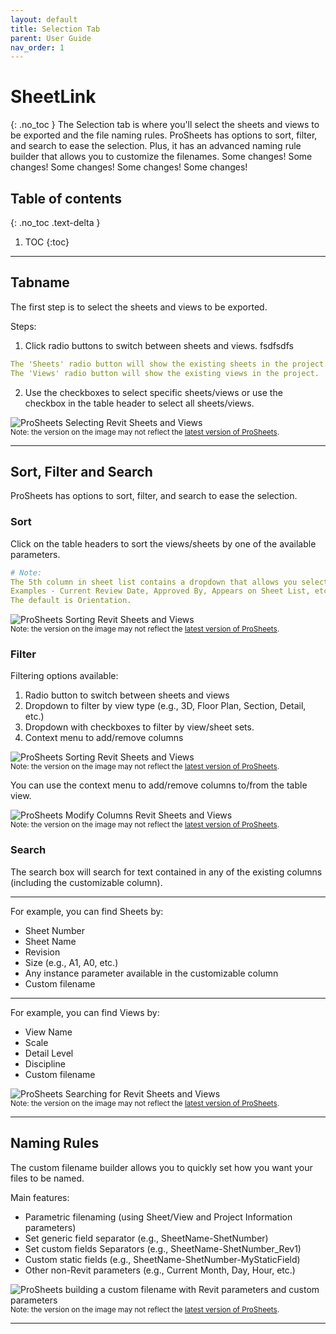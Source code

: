 ```yaml
---
layout: default
title: Selection Tab
parent: User Guide
nav_order: 1
---
```


# SheetLink
{: .no_toc }
The Selection tab is where you'll select the sheets and views to be exported and the file naming rules. ProSheets has options to sort, filter, and search to ease the selection. Plus, it has an advanced naming rule builder that allows you to customize the filenames. Some changes!
Some changes!
Some changes!
Some changes!
Some changes!
## Table of contents
{: .no_toc .text-delta }

1. TOC
{:toc}

---

## Tabname 

The first step is to select the sheets and views to be exported.  

Steps:

1. Click radio buttons to switch between sheets and views. fsdfsdfs

```yaml
The 'Sheets' radio button will show the existing sheets in the project.  
The 'Views' radio button will show the existing views in the project.  
```

2. Use the checkboxes to select specific sheets/views or use the checkbox in the table header to select all sheets/views.

![ProSheets Selecting Revit Sheets and Views](../../assets/images/GIFs/Selection/selecting-sheets.gif)  
<sub>Note: the version on the image may not reflect the [latest version of ProSheets](https://diroots.com/revit-plugins/revit-to-pdf-dwg-dgn-dwf-nwc-ifc-and-images-with-prosheets/).</sub>

---

## Sort, Filter and Search

ProSheets has options to sort, filter, and search to ease the selection.

### Sort

Click on the table headers to sort the views/sheets by one of the available parameters.  


```yaml
# Note:  
The 5th column in sheet list contains a dropdown that allows you select to any other instance parameter available on your sheets.  
Examples - Current Review Date, Approved By, Appears on Sheet List, etc. 
The default is Orientation.
```
  

![ProSheets Sorting Revit Sheets and Views](../../assets/images/GIFs/Selection/sorting-sheets.gif)  
<sub>Note: the version on the image may not reflect the [latest version of ProSheets](https://diroots.com/revit-plugins/revit-to-pdf-dwg-dgn-dwf-nwc-ifc-and-images-with-prosheets/).</sub>


### Filter

Filtering options available:
1. Radio button to switch between sheets and views
2. Dropdown to filter by view type (e.g., 3D, Floor Plan, Section, Detail, etc.)
3. Dropdown with checkboxes to filter by view/sheet sets.
4. Context menu to add/remove columns

![ProSheets Sorting Revit Sheets and Views](../../assets/images/GIFs/Selection/filtering-sheets.gif)  
<sub>Note: the version on the image may not reflect the [latest version of ProSheets](https://diroots.com/revit-plugins/revit-to-pdf-dwg-dgn-dwf-nwc-ifc-and-images-with-prosheets/).</sub>

You can use the context menu to add/remove columns to/from the table view.

![ProSheets Modify Columns Revit Sheets and Views](../../assets/images/GIFs/Selection/selection-modify-columns.gif)  
<sub>Note: the version on the image may not reflect the [latest version of ProSheets](https://diroots.com/revit-plugins/revit-to-pdf-dwg-dgn-dwf-nwc-ifc-and-images-with-prosheets/).</sub>

### Search

The search box will search for text contained in any of the existing columns (including the customizable column).  
  
---

For example, you can find Sheets by:
- Sheet Number
- Sheet Name
- Revision
- Size (e.g., A1, A0, etc.)
- Any instance parameter available in the customizable column
- Custom filename

---

For example, you can find Views by:
- View Name
- Scale
- Detail Level
- Discipline
- Custom filename

![ProSheets Searching for Revit Sheets and Views](../../assets/images/GIFs/Selection/searching.gif)  
<sub>Note: the version on the image may not reflect the [latest version of ProSheets](https://diroots.com/revit-plugins/revit-to-pdf-dwg-dgn-dwf-nwc-ifc-and-images-with-prosheets/).</sub>

---

## Naming Rules

The custom filename builder allows you to quickly set how you want your files to be named.

Main features:
- Parametric filenaming (using Sheet/View and Project Information parameters)
- Set generic field separator (e.g., SheetName-ShetNumber)
- Set custom fields Separators (e.g., SheetName-ShetNumber_Rev1)
- Custom static fields  (e.g., SheetName-ShetNumber-MyStaticField)
- Other non-Revit parameters (e.g., Current Month, Day, Hour, etc.)

![ProSheets building a custom filename with Revit parameters and custom parameters](../../assets/images/GIFs/Selection/custom-filename.gif)  
<sub>Note: the version on the image may not reflect the [latest version of ProSheets](https://diroots.com/revit-plugins/revit-to-pdf-dwg-dgn-dwf-nwc-ifc-and-images-with-prosheets/).</sub>

---